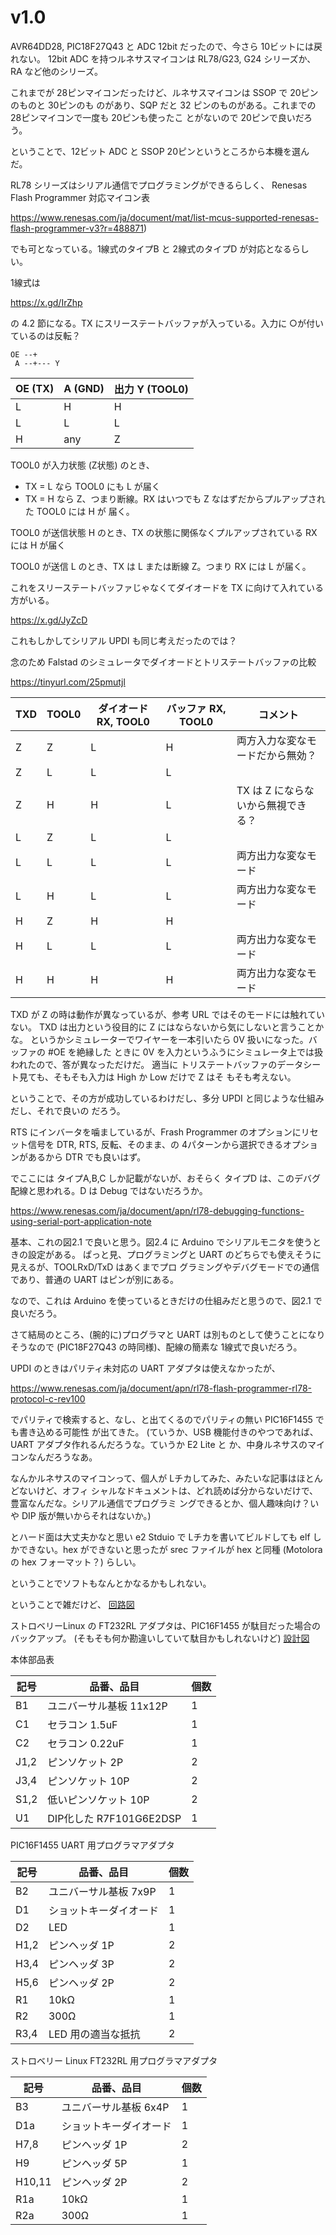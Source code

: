 # v1.0

AVR64DD28, PIC18F27Q43 と ADC 12bit だったので、今さら 10ビットには戻れない。
12bit ADC を持つルネサスマイコンは RL78/G23, G24 シリーズか、RA など他のシリーズ。

これまでが 28ピンマイコンだったけど、ルネサスマイコンは SSOP で 20ピンのものと 30ピンのも
のがあり、SQP だと 32 ピンのものがある。これまでの 28ピンマイコンで一度も 20ピンも使ったこ
とがないので 20ピンで良いだろう。


ということで、12ビット ADC と SSOP 20ピンというところから本機を選んだ。

RL78 シリーズはシリアル通信でプログラミングができるらしく、
Renesas Flash Programmer 対応マイコン表

https://www.renesas.com/ja/document/mat/list-mcus-supported-renesas-flash-programmer-v3?r=488871)

でも可となっている。1線式のタイプB と 2線式のタイプD が対応となるらしい。

1線式は

https://x.gd/IrZhp

の 4.2 節になる。TX にスリーステートバッファが入っている。入力に ○が付いているのは反転？

```
OE --+
 A --+--- Y
```

| OE (TX) | A (GND) | 出力 Y (TOOL0) |
| ---     | ---    | ---    |
| L | H | H |
| L | L | L |
| H | any | Z |

TOOL0 が入力状態 (Z状態) のとき、

- TX = L なら TOOL0 にも L が届く
- TX = H なら Z、つまり断線。RX はいつでも Z なはずだからプルアップされた TOOL0 には H が
  届く。

TOOL0 が送信状態 H のとき、TX の状態に関係なくプルアップされている RX には H が届く

TOOL0 が送信 L のとき、TX は L または断線 Z。つまり RX には L が届く。

これをスリーステートバッファじゃなくてダイオードを TX に向けて入れている方がいる。

https://x.gd/JyZcD

これもしかしてシリアル UPDI も同じ考えだったのでは？

念のため Falstad のシミュレータでダイオードとトリステートバッファの比較

https://tinyurl.com/25pmutjl

| TXD | TOOL0 | ダイオード RX, TOOL0 | バッファ RX, TOOL0 | コメント |
| --- | --- | --- | --- | --- |
| Z | Z | L | H | 両方入力な変なモードだから無効？ | 
| Z | L | L | L | |
| Z | H | H | L | TX は Z にならないから無視できる？|
| L | Z | L | L | |
| L | L | L | L | 両方出力な変なモード |
| L | H | L | L | 両方出力な変なモード |
| H | Z | H | H | |
| H | L | L | L | 両方出力な変なモード |
| H | H | H | H | 両方出力な変なモード |

TXD が Z の時は動作が異なっているが、参考 URL ではそのモードには触れていない。
TXD は出力という役目的に Z にはならないから気にしないと言うことかな。
というかシミュレーターでワイヤーを一本引いたら 0V 扱いになった。バッファの #OE を絶縁した
ときに 0V を入力というふうにシミュレータ上では扱われたので、答が異なっただけだ。
適当に トリステートバッファのデータシート見ても、そもそも入力は High か Low だけで Z はそ
もそも考えない。

ということで、その方が成功しているわけだし、多分 UPDI と同じような仕組みだし、それで良いの
だろう。

RTS にインバータを噛ましているが、Frash Programmer のオプションにリセット信号を DTR, RTS,
反転、そのまま、の 4パターンから選択できるオプションがあるから DTR でも良いはず。

でここには タイプA,B,C しか記載がないが、おそらく タイプD は、このデバグ配線と思われる。D
は Debug ではないだろうか。

https://www.renesas.com/ja/document/apn/rl78-debugging-functions-using-serial-port-application-note

基本、これの図2.1 で良いと思う。図2.4 に Arduino でシリアルモニタを使うときの設定がある。
ぱっと見、プログラミングと UART のどちらでも使えそうに見えるが、TOOLRxD/TxD はあくまでプロ
グラミングやデバグモードでの通信であり、普通の UART はピンが別にある。

なので、これは Arduino を使っているときだけの仕組みだと思うので、図2.1 で良いだろう。

さて結局のところ、(腕的に)プログラマと UART は別ものとして使うことになりそうなので
(PIC18F27Q43 の時同様)、配線の簡素な 1線式で良いだろう。

UPDI のときはパリティ未対応の UART アダプタは使えなかったが、

https://www.renesas.com/ja/document/apn/rl78-flash-programmer-rl78-protocol-c-rev100

でパリティで検索すると、なし、と出てくるのでパリティの無い PIC16F1455 でも書き込める可能性
が出てきた。
(ていうか、USB 機能付きのやつであれば、UART アダプタ作れるんだろうな。ていうか E2 Lite と
か、中身ルネサスのマイコンなんだろうなあ。

なんかルネサスのマイコンって、個人が Lチカしてみた、みたいな記事はほとんどないけど、オフィ
シャルなドキュメントは、どれ読めば分からないだけで、豊富なんだな。シリアル通信でプログラミ
ングできるとか、個人趣味向け？いや DIP 版が無いからそれはないか。)

とハード面は大丈夫かなと思い e2 Stduio で Lチカを書いてビルドしても elf しかできない。hex
ができないと思ったが srec ファイルが hex と同種 (Motolora の hex フォーマット？) らしい。

ということでソフトもなんとかなるかもしれない。

ということで雑だけど、
[回路図](./v1.0/R7F101G6E2DSP_1.0/R7F101G6E2DSP_1.0.pdf)

ストロベリーLinux の FT232RL アダプタは、PIC16F1455 が駄目だった場合のバックアップ。
(そもそも何か勘違いしていて駄目かもしれないけど)
[設計図](./v1.0/R7F101G6E2DSP_1.0.pdf)

本体部品表

| 記号 | 品番、品目 | 個数 |
| --- | --- | --- |
| B1 | ユニバーサル基板 11x12P | 1 |
| C1 | セラコン 1.5uF | 1 |
| C2 | セラコン 0.22uF | 1 |
| J1,2 | ピンソケット 2P | 2 |
| J3,4 | ピンソケット 10P | 2 |
| S1,2 | 低いピンソケット 10P | 2 |
| U1 | DIP化した R7F101G6E2DSP | 1|

PIC16F1455 UART 用プログラマアダプタ

| 記号 | 品番、品目 | 個数 |
| --- | --- | --- |
| B2 | ユニバーサル基板 7x9P | 1 |
| D1 | ショットキーダイオード | 1 |
| D2 | LED | 1 |
| H1,2 | ピンヘッダ 1P | 2 |
| H3,4 | ピンヘッダ 3P | 2 |
| H5,6 | ピンヘッダ 2P | 2 |
| R1 | 10kΩ | 1 |
| R2 | 300Ω | 1 |
| R3,4 | LED 用の適当な抵抗 | 2 |

ストロベリー Linux FT232RL 用プログラマアダプタ

| 記号 | 品番、品目 | 個数 |
| --- | --- | --- |
| B3 | ユニバーサル基板 6x4P | 1 |
| D1a | ショットキーダイオード | 1 |
| H7,8 | ピンヘッダ 1P | 2 |
| H9 | ピンヘッダ 5P | 1 |
| H10,11 | ピンヘッダ 2P | 2 |
| R1a | 10kΩ | 1 |
| R2a | 300Ω | 1 |

